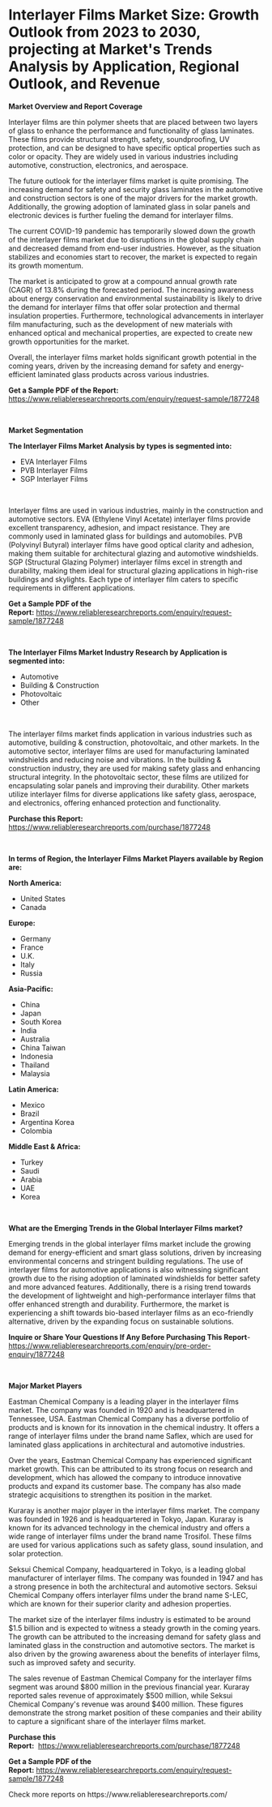 <p><h1>Interlayer Films Market Size: Growth Outlook from 2023 to 2030, projecting at Market's Trends Analysis by Application, Regional Outlook, and Revenue</h1></p><p><strong>Market Overview and Report Coverage</strong></p>
<p><p>Interlayer films are thin polymer sheets that are placed between two layers of glass to enhance the performance and functionality of glass laminates. These films provide structural strength, safety, soundproofing, UV protection, and can be designed to have specific optical properties such as color or opacity. They are widely used in various industries including automotive, construction, electronics, and aerospace.</p><p>The future outlook for the interlayer films market is quite promising. The increasing demand for safety and security glass laminates in the automotive and construction sectors is one of the major drivers for the market growth. Additionally, the growing adoption of laminated glass in solar panels and electronic devices is further fueling the demand for interlayer films.</p><p>The current COVID-19 pandemic has temporarily slowed down the growth of the interlayer films market due to disruptions in the global supply chain and decreased demand from end-user industries. However, as the situation stabilizes and economies start to recover, the market is expected to regain its growth momentum.</p><p>The market is anticipated to grow at a compound annual growth rate (CAGR) of 13.8% during the forecasted period. The increasing awareness about energy conservation and environmental sustainability is likely to drive the demand for interlayer films that offer solar protection and thermal insulation properties. Furthermore, technological advancements in interlayer film manufacturing, such as the development of new materials with enhanced optical and mechanical properties, are expected to create new growth opportunities for the market.</p><p>Overall, the interlayer films market holds significant growth potential in the coming years, driven by the increasing demand for safety and energy-efficient laminated glass products across various industries.</p></p>
<p><strong>Get a Sample PDF of the Report:</strong> <a href="https://www.reliableresearchreports.com/enquiry/request-sample/1877248">https://www.reliableresearchreports.com/enquiry/request-sample/1877248</a></p>
<p>&nbsp;</p>
<p><strong>Market Segmentation</strong></p>
<p><strong>The Interlayer Films Market Analysis by types is segmented into:</strong></p>
<p><ul><li>EVA Interlayer Films</li><li>PVB Interlayer Films</li><li>SGP Interlayer Films</li></ul></p>
<p>&nbsp;</p>
<p><p>Interlayer films are used in various industries, mainly in the construction and automotive sectors. EVA (Ethylene Vinyl Acetate) interlayer films provide excellent transparency, adhesion, and impact resistance. They are commonly used in laminated glass for buildings and automobiles. PVB (Polyvinyl Butyral) interlayer films have good optical clarity and adhesion, making them suitable for architectural glazing and automotive windshields. SGP (Structural Glazing Polymer) interlayer films excel in strength and durability, making them ideal for structural glazing applications in high-rise buildings and skylights. Each type of interlayer film caters to specific requirements in different applications.</p></p>
<p><strong>Get a Sample PDF of the Report:</strong>&nbsp;<a href="https://www.reliableresearchreports.com/enquiry/request-sample/1877248">https://www.reliableresearchreports.com/enquiry/request-sample/1877248</a></p>
<p>&nbsp;</p>
<p><strong>The Interlayer Films Market Industry Research by Application is segmented into:</strong></p>
<p><ul><li>Automotive</li><li>Building & Construction</li><li>Photovoltaic</li><li>Other</li></ul></p>
<p>&nbsp;</p>
<p><p>The interlayer films market finds application in various industries such as automotive, building & construction, photovoltaic, and other markets. In the automotive sector, interlayer films are used for manufacturing laminated windshields and reducing noise and vibrations. In the building & construction industry, they are used for making safety glass and enhancing structural integrity. In the photovoltaic sector, these films are utilized for encapsulating solar panels and improving their durability. Other markets utilize interlayer films for diverse applications like safety glass, aerospace, and electronics, offering enhanced protection and functionality.</p></p>
<p><strong>Purchase this Report:</strong>&nbsp; <a href="https://www.reliableresearchreports.com/purchase/1877248">https://www.reliableresearchreports.com/purchase/1877248</a></p>
<p>&nbsp;</p>
<p><strong>In terms of Region, the Interlayer Films Market Players available by Region are:</strong></p>
<p>
    <p> <strong> North America: </strong>
        <ul>
            <li>United States</li>
            <li>Canada</li>
        </ul>
        </p> 
    <p> <strong> Europe: </strong>
        <ul>
            <li>Germany</li>
            <li>France</li>
            <li>U.K.</li>
            <li>Italy</li>
            <li>Russia</li>
        </ul>
        </p> 
    <p> <strong> Asia-Pacific: </strong>
        <ul>
            <li>China</li>
            <li>Japan</li>
            <li>South Korea</li>
            <li>India</li>
            <li>Australia</li>
            <li>China Taiwan</li>
            <li>Indonesia</li>
            <li>Thailand</li>
            <li>Malaysia</li>
        </ul>
        </p> 
    <p> <strong> Latin America: </strong>
        <ul>
            <li>Mexico</li>
            <li>Brazil</li>
            <li>Argentina Korea</li>
            <li>Colombia</li>
        </ul>
        </p> 
    <p> <strong> Middle East & Africa: </strong>
        <ul>
            <li>Turkey</li>
            <li>Saudi</li>
            <li>Arabia</li>
            <li>UAE</li>
            <li>Korea</li>
        </ul>
    </p>
    </p>
<p>&nbsp;</p>
<p><strong>What are the Emerging Trends in the Global Interlayer Films market?</strong></p>
<p><p>Emerging trends in the global interlayer films market include the growing demand for energy-efficient and smart glass solutions, driven by increasing environmental concerns and stringent building regulations. The use of interlayer films for automotive applications is also witnessing significant growth due to the rising adoption of laminated windshields for better safety and more advanced features. Additionally, there is a rising trend towards the development of lightweight and high-performance interlayer films that offer enhanced strength and durability. Furthermore, the market is experiencing a shift towards bio-based interlayer films as an eco-friendly alternative, driven by the expanding focus on sustainable solutions.</p></p>
<p><strong>Inquire or Share Your Questions If Any Before Purchasing This Report</strong>- <a href="https://www.reliableresearchreports.com/enquiry/pre-order-enquiry/1877248">https://www.reliableresearchreports.com/enquiry/pre-order-enquiry/1877248</a></p>
<p>&nbsp;</p>
<p><strong>Major Market Players</strong></p>
<p><p>Eastman Chemical Company is a leading player in the interlayer films market. The company was founded in 1920 and is headquartered in Tennessee, USA. Eastman Chemical Company has a diverse portfolio of products and is known for its innovation in the chemical industry. It offers a range of interlayer films under the brand name Saflex, which are used for laminated glass applications in architectural and automotive industries.</p><p>Over the years, Eastman Chemical Company has experienced significant market growth. This can be attributed to its strong focus on research and development, which has allowed the company to introduce innovative products and expand its customer base. The company has also made strategic acquisitions to strengthen its position in the market.</p><p>Kuraray is another major player in the interlayer films market. The company was founded in 1926 and is headquartered in Tokyo, Japan. Kuraray is known for its advanced technology in the chemical industry and offers a wide range of interlayer films under the brand name Trosifol. These films are used for various applications such as safety glass, sound insulation, and solar protection.</p><p>Seksui Chemical Company, headquartered in Tokyo, is a leading global manufacturer of interlayer films. The company was founded in 1947 and has a strong presence in both the architectural and automotive sectors. Seksui Chemical Company offers interlayer films under the brand name S-LEC, which are known for their superior clarity and adhesion properties.</p><p>The market size of the interlayer films industry is estimated to be around $1.5 billion and is expected to witness a steady growth in the coming years. The growth can be attributed to the increasing demand for safety glass and laminated glass in the construction and automotive sectors. The market is also driven by the growing awareness about the benefits of interlayer films, such as improved safety and security.</p><p>The sales revenue of Eastman Chemical Company for the interlayer films segment was around $800 million in the previous financial year. Kuraray reported sales revenue of approximately $500 million, while Seksui Chemical Company's revenue was around $400 million. These figures demonstrate the strong market position of these companies and their ability to capture a significant share of the interlayer films market.</p></p>
<p><strong>Purchase this Report:</strong>&nbsp;&nbsp;<a href="https://www.reliableresearchreports.com/purchase/1877248">https://www.reliableresearchreports.com/purchase/1877248</a></p>
<p></p>
<p><strong>Get a Sample PDF of the Report:</strong>&nbsp;<a href="https://www.reliableresearchreports.com/enquiry/request-sample/1877248">https://www.reliableresearchreports.com/enquiry/request-sample/1877248</a></p>
<p>Check more reports on https://www.reliableresearchreports.com/</p>